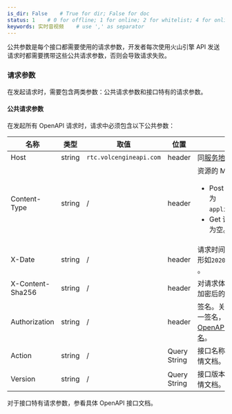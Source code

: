 ```yaml
---
is_dir: False    # True for dir; False for doc
status: 1    # 0 for offline; 1 for online; 2 for whitelist; 4 for online but hidden in TOC
keywords: 实时音视频    # use ',' as separator
---
```


公共参数是每个接口都需要使用的请求参数，开发者每次使用火山引擎 API 发送请求时都需要携带这些公共请求参数，否则会导致请求失败。

### <span id="requestparameters"/>请求参数

在发起请求时，需要包含两类参数：公共请求参数和接口特有的请求参数。

#### 公共请求参数

在发起所有 OpenAPI 请求时，请求中必须包含以下公共参数：

|  **名称**  |  **类型**  |  **取值**  |  **位置**  |  **说明**  |
| --- | --- | --- | --- | --- |
| Host | string | `rtc.volcengineapi.com` | header | 同[服务地址](69828#address)。 |
| Content-Type | string | / | header | 资源的 MIME 类型。 <ul><li>Post 请求中，该值为 `application/json`。</li><li>Get 请求中,该值可为空。</li></ul>|
| X-Date | string | / | header | 请求时间，UTC 时间，形如`20201230T081805Z` 。 |
| X-Content-Sha256 | string | / | header | 对请求体采用 SHA256 加密后的结果字符串。 |
| Authorization | string | / | header | 签名。关于如何获得这一签名，参看[对 OpenAPI 请求进行签名](69859)。|
| Action | string | / | Query String | 接口名称。参看接口详情文档。 |
| Version | string | / | Query String | 接口版本。参看接口详情文档。 |

对于接口特有请求参数，参看具体 OpenAPI 接口文档。
